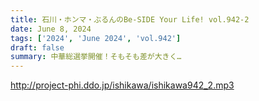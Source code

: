 ```yaml
---
title: 石川・ホンマ・ぶるんのBe-SIDE Your Life! vol.942-2
date: June 8, 2024
tags: ['2024', 'June 2024', 'vol.942']
draft: false
summary: 中華総選挙開催！そもそも差が大きく…
---
```


http://project-phi.ddo.jp/ishikawa/ishikawa942_2.mp3